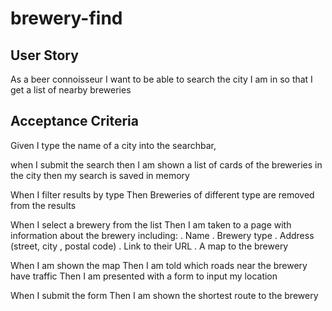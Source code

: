 # brewery-find

## User Story

As a beer connoisseur
I want to be able to search the city I am in
so that I get a list of nearby breweries

## Acceptance Criteria

Given I type the name of a city into the searchbar,

when I submit the search
then I am shown a list of cards of the breweries in the city
then my search is saved in memory

When I filter results by type
Then Breweries of different type are removed from the results

When I select a brewery from the list
Then I am taken to a page with information about the brewery including:
. Name
. Brewery type
. Address (street, city , postal code)
. Link to their URL
. A map to the brewery

When I am shown the map
Then I am told which roads near the brewery have traffic
Then I am presented with a form to input my location

When I submit the form
Then I am shown the shortest route to the brewery

